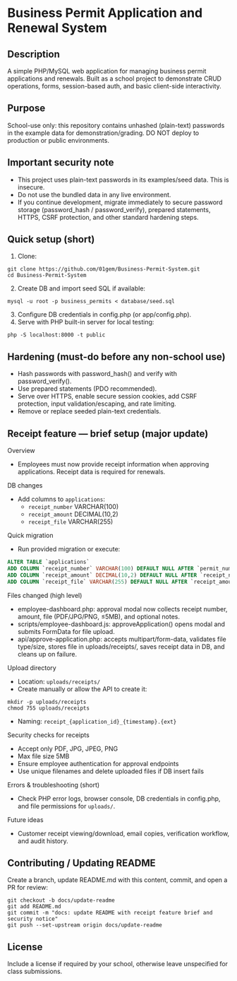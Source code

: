 # Business Permit Application and Renewal System

Description
-----------
A simple PHP/MySQL web application for managing business permit applications and renewals. Built as a school project to demonstrate CRUD operations, forms, session-based auth, and basic client-side interactivity.

Purpose
-------
School-use only: this repository contains unhashed (plain-text) passwords in the example data for demonstration/grading. DO NOT deploy to production or public environments.

Important security note
-----------------------
- This project uses plain-text passwords in its examples/seed data. This is insecure.
- Do not use the bundled data in any live environment.
- If you continue development, migrate immediately to secure password storage (password_hash / password_verify), prepared statements, HTTPS, CSRF protection, and other standard hardening steps.

Quick setup (short)
-------------------
1. Clone:
```
git clone https://github.com/01gem/Business-Permit-System.git
cd Business-Permit-System
```
2. Create DB and import seed SQL if available:
```
mysql -u root -p business_permits < database/seed.sql
```
3. Configure DB credentials in config.php (or app/config.php).
4. Serve with PHP built-in server for local testing:
```
php -S localhost:8000 -t public
```

Hardening (must-do before any non-school use)
---------------------------------------------
- Hash passwords with password_hash() and verify with password_verify().
- Use prepared statements (PDO recommended).
- Serve over HTTPS, enable secure session cookies, add CSRF protection, input validation/escaping, and rate limiting.
- Remove or replace seeded plain-text credentials.

Receipt feature — brief setup (major update)
--------------------------------------------
Overview
- Employees must now provide receipt information when approving applications. Receipt data is required for renewals.

DB changes
- Add columns to `applications`:
  - `receipt_number` VARCHAR(100)
  - `receipt_amount` DECIMAL(10,2)
  - `receipt_file` VARCHAR(255)

Quick migration
- Run provided migration or execute:
```sql
ALTER TABLE `applications`
ADD COLUMN `receipt_number` VARCHAR(100) DEFAULT NULL AFTER `permit_number`,
ADD COLUMN `receipt_amount` DECIMAL(10,2) DEFAULT NULL AFTER `receipt_number`,
ADD COLUMN `receipt_file` VARCHAR(255) DEFAULT NULL AFTER `receipt_amount`;
```

Files changed (high level)
- employee-dashboard.php: approval modal now collects receipt number, amount, file (PDF/JPG/PNG, ≤5MB), and optional notes.
- scripts/employee-dashboard.js: approveApplication() opens modal and submits FormData for file upload.
- api/approve-application.php: accepts multipart/form-data, validates file type/size, stores file in uploads/receipts/, saves receipt data in DB, and cleans up on failure.

Upload directory
- Location: `uploads/receipts/`
- Create manually or allow the API to create it:
```
mkdir -p uploads/receipts
chmod 755 uploads/receipts
```
- Naming: `receipt_{application_id}_{timestamp}.{ext}`

Security checks for receipts
- Accept only PDF, JPG, JPEG, PNG
- Max file size 5MB
- Ensure employee authentication for approval endpoints
- Use unique filenames and delete uploaded files if DB insert fails

Errors & troubleshooting (short)
- Check PHP error logs, browser console, DB credentials in config.php, and file permissions for `uploads/`.

Future ideas
- Customer receipt viewing/download, email copies, verification workflow, and audit history.

Contributing / Updating README
------------------------------
Create a branch, update README.md with this content, commit, and open a PR for review:
```
git checkout -b docs/update-readme
git add README.md
git commit -m "docs: update README with receipt feature brief and security notice"
git push --set-upstream origin docs/update-readme
```

License
-------
Include a license if required by your school, otherwise leave unspecified for class submissions.
